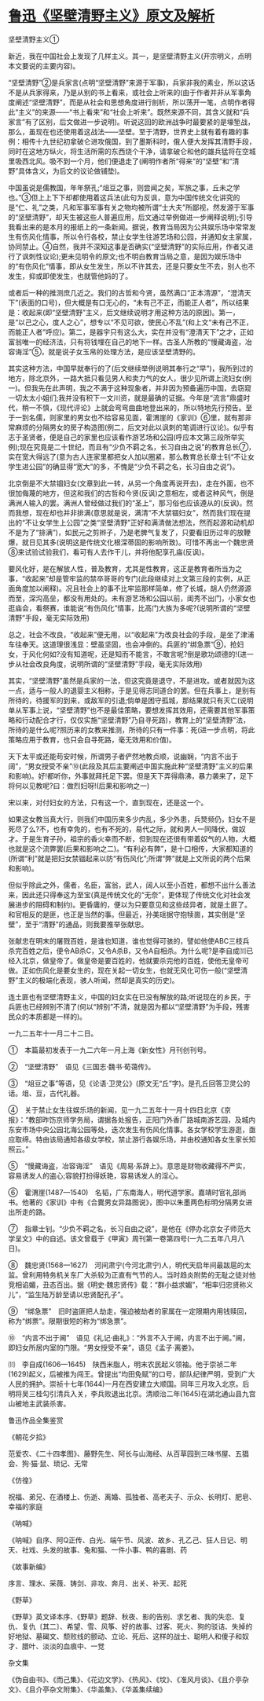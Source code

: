 # [鲁迅《坚壁清野主义》原文及解析](https://www.vrrw.net/wx/6637.html)

坚壁清野主义①

新近，我在中国社会上发现了几样主义。其一，是坚壁清野主义(开宗明义，点明本文要说的主要内容)。

“坚壁清野”②是兵家言(点明“坚壁清野”来源于军事)，兵家非我的素业，所以这话不是从兵家得来，乃是从别的书上看来，或社会上听来的(由于作者并非从军事角度阐述“坚壁清野”，而是从社会和思想角度进行剖析，所以荡开一笔，点明作者得此“主义”的来源——“书上看来”和“社会上听来”。既然来源不同，其含义就和“兵家言”有了区别，后文做进一步说明)。听说这回的欧洲战争时最要紧的是壕堑战，那么，虽现在也还使用着这战法——坚壁。至于清野，世界史上就有着有趣的事例：相传十九世纪初拿破仑进攻俄国，到了墨斯科时，俄人便大发挥其清野手段，同时在这地方纵火，将生活所需的东西烧个干净，请拿破仑和他的雄兵猛将在空城里吸西北风。吸不到一个月，他们便退走了(阐明作者所“得来”的“坚壁”和“清野”具体含义，为后文的议论做铺垫)。

中国虽说是儒教国，年年祭孔;“俎豆之事，则尝闻之矣，军旅之事，丘未之学也。”③但上上下下却都使用着这兵法(此句为反讽，意为中国传统文化讲究的是“仁、礼”之类，凡和军事军事有关之物均被所谓“士大夫”所鄙视，然发源于军事的“坚壁清野”，却天生被这些人普遍应用，后文通过举例做进一步阐释说明);引导我看出来的是本月的报纸上的一条新闻。据说，教育当局因为公共娱乐场中常常发生有伤风化情事，所以令行各校，禁止女学生往游艺场和公园，并通知女主家属，协同禁止。④自然，我并不深知这事是否确实(“坚壁清野”的实际应用，作者又进行了讽刺性议论);更未见明令的原文;也不明白教育当局之意，是因为娱乐场中的“有伤风化”情事，即从女生发生，所以不许其去，还是只要女生不去，别人也不发生，抑或即使发生，也就管他妈的了。



或者后一种的推测庶几近之。我们的古哲和今贤，虽然满口“正本清源”，“澄清天下”(表面的口号)，但大概是有口无心的，“未有己不正，而能正人者”，所以结果是：收起来(即“坚壁清野”主义，后文继续说明才用这种方法的原因)。第一，是“以己之心，度人之心”，想专以“不见可欲，使民心不乱”(和上文“未有己不正，而能正人者”呼应)。第二，是器宇只有这么大，实在并没有“澄清天下”之才，正如富翁唯一的经济法，只有将钱埋在自己的地下一样。古圣人所教的“慢藏诲盗，冶容诲淫”⑤，就是说子女玉帛的处理方法，是应该坚壁清野的。

其实这种方法，中国早就奉行的了(后文继续举例说明其奉行之“早”)，我所到过的地方，除北京外，一路大抵只看见男人和卖力气的女人，很少见所谓上流妇女(例一)。但我先在此声明，我之不满于这种现象者，并非因为预备遍历中国，去窃窥一切太太小姐们;我并没有积下一文川资，就是最确的证据。今年是“流言”鼎盛时代，稍一不慎，《现代评论》上就会弯弯曲曲地登出来的，所以特地先行预告。至于一到名儒，则家里的男女也不给容易见面，霍渭崖的《家训》⑥里，就有那非常麻烦的分隔男女的房子构造图(例二，后文对此以讽刺的笔调进行议论)。似乎有志于圣贤者，便是自己的家里也应该看作游艺场和公园(呼应本文第三段所举实例);现在究竟是二十世纪，而且有“少负不羁之名，长习自由之说”的教育总长⑦，实在宽大得远了(意为古人连家里都把女人加以圈紧，那么教育总长章士钊“不让女学生进公园”的确显得“宽大”的多，不愧是“少负不羁之名，长习自由之说”)。

北京倒是不大禁锢妇女(文章到此一转，从另一个角度再说开去)，走在外面，也不很加侮蔑的地方，但这和我们的古哲和今贤(反讽)之意相左，或者这种风气，倒是满洲人输入的罢。满洲人曾经做过我们的“圣上”，那习俗也应该遵从的(反讽)。然而我想，现在却也并非排满(意思就是说，满清“不大禁锢妇女”，然而我们现在提出的“不让女学生上公园”之类“坚壁清野”正好和满清做法想法，然而起源和动机却不是为了“排满”)，如民元之剪辫子，乃是老脾气复发了，只要看旧历过年的放鞭爆，就日见其多(说明这是传统文化根深蒂固的影响所致)。可惜不再出一个魏忠贤⑧来试验试验我们，看可有人去作干儿，并将他配享孔庙(反讽)。

要风化好，是在解放人性，普及教育，尤其是性教育，这正是教育者所当为之事，“收起来”却是管牢监的禁卒哥哥的专门(此段继续对上文第三段的实例，从正面角度加以阐释)。况且社会上的事不比牢监那样简单，修了长城，胡人仍然源源而至，深沟高垒，都没有用处的。未有游艺场和公园以前，闺秀不出门，小家女也逛庙会，看祭赛，谁能说“有伤风化”情事，比高门大族为多呢?(说明所谓的“坚壁清野”手段，毫无实际效用)

总之，社会不改良，“收起来”便无用，以“收起来”为改良社会的手段，是坐了津浦车往奉天。这道理很浅显：壁虽坚固，也会冲倒的。兵匪的“绑急票”⑨，抢妇女，于风化何如?没有知道呢，还是知而不能言，不敢言呢?倒是歌功颂德的!(进一步从社会改良角度，说明所谓的“坚壁清野”手段，毫无实际效用)

其实，“坚壁清野”虽然是兵家的一法，但这究竟是退守，不是进攻。或者就因为这一点，适与一般人的退婴主义相称，于是见得志同道合的罢。但在兵事上，是别有所待的，待援军的到来，或敌军的引退;倘单是困守孤城，那结果就只有灭亡(说明单从军事上说，“坚壁清野”也不是最佳策略，要想发挥其效用，还需要其他军事策略和行动配合才行，仅仅实施“坚壁清野”乃自寻死路)，教育上的“坚壁清野”法，所待的是什么呢?照历来的女教来推测，所待的只有一件事：死(进一步点明，将此策略应用于教育，也只会自寻死路，毫无效用和价值)。



天下太平或还能苟安时候，所谓男子者俨然地教贞顺，说幽娴，“内言不出于阔”，“男女授受不亲”⑩(此段及其后主要阐述中国实施此种“坚壁清野”主义的后果和影响)。好!都听你，外事就拜托足下罢。但是天下弄得鼎沸，暴力袭来了，足下将何以见教呢?曰：做烈妇呀!(后果和影响之一)

宋以来，对付妇女的方法，只有这一个，直到现在，还是这一个。

如果这女教当真大行，则我们中国历来多少内乱，多少外患，兵燹频仍，妇女不是死尽了么?不，也有幸免的，也有不死的，易代之际，就和男人一同降伏，做奴才。于是生育子孙，祖宗的香火幸而不断，但到现在还很有带着奴气的人物，大概也就是这个流弊罢(后果和影响之二)。“有利必有弊”，是十口相传，大家都知道的(所谓“利”就是把妇女禁锢起来以防“有伤风化”;所谓“弊”就是上文所说的两个后果和影响)。

但似乎除此之外，儒者，名臣，富翁，武人，阔人以至小百姓，都想不出什么善法来，因此还只得奉这为至宝(真是传统文化的“无奈”，更体现了传统文化对社会发展进步的阻碍和制约)。更昏庸的，便以为只要意见和这些歧异者，就是土匪了。和官相反的是匪，也正是当然的事。但最近，孙美瑶据守抱犊崮，其实倒是“坚壁”，至于“清野”的通品，则我要推举张献忠。

张献忠在明末的屠戮百姓，是谁也知道，谁也觉得可骇的，譬如他使ABC三枝兵杀完百姓之后，便令AB杀C，又令A杀B，又令A自相杀。为什么呢?是李自成⑾已经入北京，做皇帝了。做皇帝是要百姓的，他就要杀完他的百姓，使他无皇帝可做。正如伤风化是要女生的，现在关起一切女生，也就无风化可伤一般(“坚壁清野”主义的极端化表现，骇人听闻，然却是真实的历史)。

连土匪也有坚壁清野主义，中国的妇女实在已没有解放的路;听说现在的乡民，于兵匪也已经辨别不清了(何以“辨别”不清，就是因为都以“坚壁清野”为手段，残害民众的本质都是一样的)。

一九二五年十一月二十二日。

①　本篇最初发表于一九二六年一月上海《新女性》月刊创刊号。

②　“坚壁清野”　语见《三国志·魏书·荀蔼传》。

③　“俎豆之事”等语，见《论语·卫灵公》(原文无“丘”字)。是孔丘回答卫灵公的话。俎、豆，古代礼器。

④　关于禁止女生往娱乐场的新闻，见一九二五年十一月十四日北京《京报》：“教部昨饬京师学务局，谓据各处报告，正阳门外香厂路城南游艺园，及城内东安市场中央公园北海公园等处，迭次发生有伤风化情事。各女学校学生游逛，亟应取缔。特由该局通知各级女学校，禁止游行各娱乐场，并由校通知各女生家长知照云。”

⑤　“慢藏诲盗，冶容诲淫”　语见《周易·系辞上》。意思是财物收藏得不严实，容易诱发人的盗心;容貌打扮得妖艳，容易诱发人的淫心。

⑥　霍渭崖(1487—1540)　名韬，广东南海人，明代道学家。嘉靖时官礼部尚书。他著的《家训》中有《合爨男女异路图说》，图中以朱墨两色标明分隔男女进出所走的路。

⑦　指章士钊。“少负不羁之名，长习自由之说”，是他在《停办北京女子师范大学呈文》中的自述。该文曾载于《甲寅》周刊第一卷第四号(一九二五年八月八日)。

⑧　魏忠贤(1568—1627)　河间肃宁(今河北肃宁)人，明代天启年间最跋扈的太监。曾利用特务机关东厂大杀较为正直有气节的人。当时趋炎附势的无耻之徒对他竞相谄媚，丑态百出。据《明史·魏忠贤传》载：“群小益求媚”，“相率归忠贤称义儿”，“监生陆万龄至请以忠贤配孔子”。

⑨　“绑急票”　旧时盗匪把人劫走，强迫被劫者的家属在一定限期内用钱赎回，称为“绑票”。限期很短的称为“绑急票”。

⑩　“内言不出于阃”　语见《礼记·曲礼》：“外言不入于阃，内言不出于阃。”阃，即妇女所居内室的门限。“男女授受不亲”，语见《孟子·离娄》。

⑾　李自成(1606—1645)　陕西米脂人，明末农民起义领袖。他于崇祯二年(1629)起义，后被推为闯王。曾提出“均田免赋”的口号，部队纪律严明，受到广大人民的拥护。崇祯十七年(1644)一月在西安建立大顺国。同年三月攻入北京。后明将吴三桂勾引清兵入关，李兵败退出北京。清顺治二年(1645)在湖北通山县九宫山被地主武装杀害。

鲁迅作品全集鉴赏

《朝花夕拾》

范爱农、《二十四孝图》、藤野先生、阿长与山海经、从百草园到三味书屋、五猖会、狗·猫·鼠、琐记、无常

《仿徨》

祝福、弟兄、在酒楼上、伤逝、离婚、孤独者、高老夫子、示众、长明灯、肥皂、幸福的家庭

《呐喊》

《呐喊》自序、阿Q正传、白光、端午节、风波、故乡、孔乙己、狂人日记、明天、社戏、头发的故事、兔和猫、一件小事、鸭的喜剧、药

《故事新编》

序言、理水、采薇、铸剑、非攻、奔月、出关、补天、起死

《野草》

《野草》英文译本序、《野草》题辞、秋夜、影的告别、求乞者、我的失恋、复仇、复仇〔其二〕、希望、雪、风筝、好的故事、过客、死火、狗的驳诘、失掉的好地狱、墓碣文、颓败线的颤动、立论、死后、这样的战士、聪明人和傻子和奴才、腊叶、淡淡的血痕中、一觉

杂文集

《伪自由书》、《而己集》、《花边文学》、《热风》、《坟》、《准风月谈》、《且介亭杂文》、《且介亭杂文附集》、《华盖集》、《华盖集续编》

